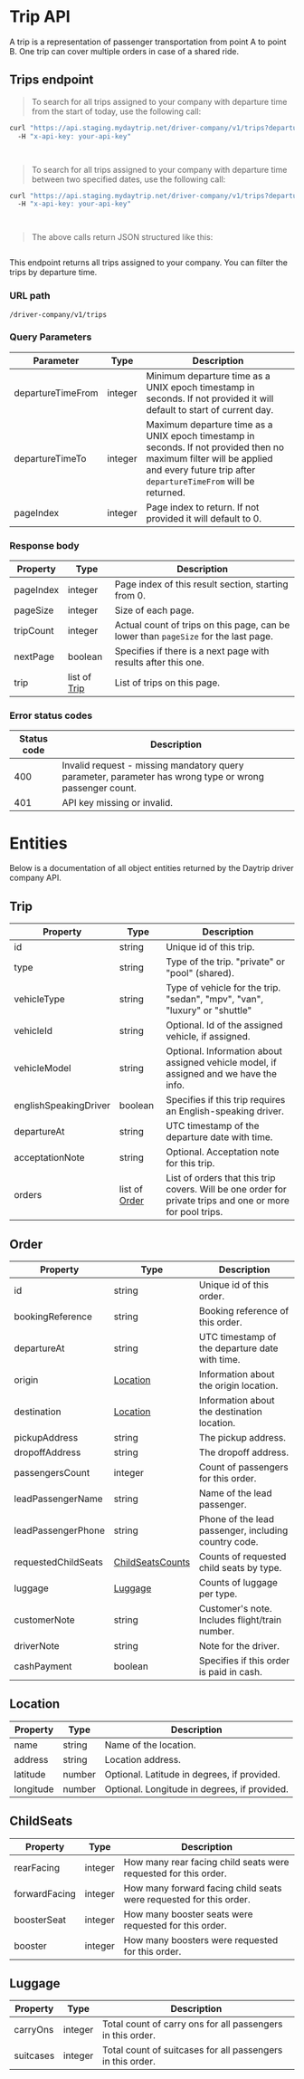 # Trip API

A trip is a representation of passenger transportation from point A to point B. One trip can cover multiple orders in case of a shared ride.

## Trips endpoint

> To search for all trips assigned to your company with departure time from the start of today, use the following call:

```bash
curl "https://api.staging.mydaytrip.net/driver-company/v1/trips?departureTimeFrom=1679326157&departureTimeTo=1689326157"
  -H "x-api-key: your-api-key"
```

```javascript

```

```python

```

> To search for all trips assigned to your company with departure time between two specified dates, use the following call:

```bash
curl "https://api.staging.mydaytrip.net/driver-company/v1/trips?departureTimeFrom=1679326157&departureTimeTo=1689326157"
  -H "x-api-key: your-api-key"
```

```javascript

```

```python

```

> The above calls return JSON structured like this:

```json

```

This endpoint returns all trips assigned to your company. You can filter the trips by departure time.

### URL path

`/driver-company/v1/trips`

### Query Parameters

Parameter           | Type    | Description
------------------- | ------- | -----------
departureTimeFrom   | integer | Minimum departure time as a UNIX epoch timestamp in seconds. If not provided it will default to start of current day.
departureTimeTo     | integer | Maximum departure time as a UNIX epoch timestamp in seconds. If not provided then no maximum filter will be applied and every future trip after `departureTimeFrom` will be returned.
pageIndex           | integer | Page index to return. If not provided it will default to 0.

### Response body

Property        | Type                              | Description
--------------- | --------------------------------- | -----------
pageIndex       | integer                           | Page index of this result section, starting from 0.
pageSize        | integer                           | Size of each page.
tripCount       | integer                           | Actual count of trips on this page, can be lower than `pageSize` for the last page.
nextPage        | boolean                           | Specifies if there is a next page with results after this one.
trip            | list of [Trip](#trip)             | List of trips on this page.

### Error status codes

Status code | Description
----------- | -----------
400         | Invalid request - missing mandatory query parameter, parameter has wrong type or wrong passenger count.
401         | API key missing or invalid.

# Entities

Below is a documentation of all object entities returned by the Daytrip driver company API.

## Trip

Property              | Type                              | Description
--------------------- | --------------------------------- | -----------
id                    | string                            | Unique id of this trip.
type                  | string                            | Type of the trip. "private" or "pool" (shared).
vehicleType           | string                            | Type of vehicle for the trip. "sedan", "mpv", "van", "luxury" or "shuttle"
vehicleId             | string                            | Optional. Id of the assigned vehicle, if assigned.
vehicleModel          | string                            | Optional.  Information about assigned vehicle model, if assigned and we have the info.
englishSpeakingDriver | boolean                           | Specifies if this trip requires an English-speaking driver.
departureAt           | string                            | UTC timestamp of the departure date with time.
acceptationNote       | string                            | Optional. Acceptation note for this trip.
orders                | list of [Order](#order)           | List of orders that this trip covers. Will be one order for private trips and one or more for pool trips.

## Order

Property              | Type                              | Description
--------------------- | --------------------------------- | -----------
id                    | string                            | Unique id of this order.
bookingReference      | string                            | Booking reference of this order.
departureAt           | string                            | UTC timestamp of the departure date with time.
origin                | [Location](#location)             | Information about the origin location.
destination           | [Location](#location)             | Information about the destination location.
pickupAddress         | string                            | The pickup address.
dropoffAddress        | string                            | The dropoff address.
passengersCount       | integer                           | Count of passengers for this order.
leadPassengerName     | string                            | Name of the lead passenger.
leadPassengerPhone    | string                            | Phone of the lead passenger, including country code.
requestedChildSeats   | [ChildSeatsCounts](#childseats)   | Counts of requested child seats by type.
luggage               | [Luggage](#luggage)               | Counts of luggage per type.
customerNote          | string                            | Customer's note. Includes flight/train number.
driverNote            | string                            | Note for the driver.
cashPayment           | boolean                           | Specifies if this order is paid in cash.

## Location

Property              | Type                              | Description
--------------------- | --------------------------------- | -----------
name                  | string                            | Name of the location.
address               | string                            | Location address.
latitude              | number                            | Optional. Latitude in degrees, if provided.
longitude             | number                            | Optional. Longitude in degrees, if provided.

## ChildSeats

Property              | Type                              | Description
--------------------- | --------------------------------- | -----------
rearFacing            | integer                           | How many rear facing child seats were requested for this order.
forwardFacing         | integer                           | How many forward facing child seats were requested for this order.
boosterSeat           | integer                           | How many booster seats were requested for this order.
booster               | integer                           | How many boosters were requested for this order.

## Luggage

Property              | Type                              | Description
--------------------- | --------------------------------- | -----------
carryOns              | integer                           | Total count of carry ons for all passengers in this order.
suitcases             | integer                           | Total count of suitcases for all passengers in this order.

